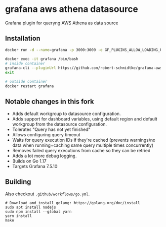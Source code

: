 # grafana aws athena datasource

Grafana plugin for queryng AWS Athena as data source

## Installation

```sh
docker run -d --name=grafana -p 3000:3000 -e GF_PLUGINS_ALLOW_LOADING_UNSIGNED_PLUGINS=mtanda-aws-athena-datasource grafana/grafana

docker exec -it grafana /bin/bash
# inside container
grafana-cli --pluginUrl https://github.com/robert-schmidtke/grafana-aws-athena-datasource/releases/download/2.2.17/grafana-aws-athena-datasource-2.2.17.zip plugins install grafana-aws-athena-datasource
exit

# outside container
docker restart grafana
```

## Notable changes in this fork
- Adds default workgroup to datasource configuration.
- Adds support for dashboard variables, using default region and default workgroup from the datasource configuration.
- Tolerates "Query has not yet finished"
- Allows configuring query timeout
- Waits for query execution IDs if they're cached (prevents warnings/no data when running+caching same query multiple times concurrently)
- Removes failed query executions from cache so they can be retried
- Adds a lot more debug logging.
- Builds on Go 1.17
- Targets Grafana 7.5.10

## Building
Also checkout `.github/workflows/go.yml`.

```
# Download and install golang: https://golang.org/doc/install
sudo apt install nodejs
sudo npm install --global yarn
yarn install
make
```
